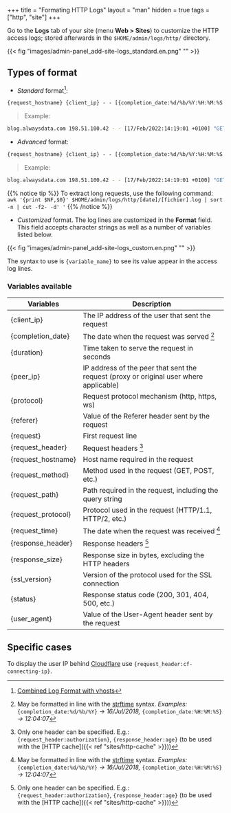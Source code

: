 +++
title = "Formating HTTP Logs"
layout = "man"
hidden = true
tags = ["http", "site"]
+++

Go to the **Logs** tab of your site (menu **Web > Sites**) to customize the HTTP access logs; stored afterwards in the `$HOME/admin/logs/http/` directory.

{{< fig "images/admin-panel_add-site-logs_standard.en.png" "" >}}

## Types of format

- *Standard* format[^1]:
```txt
{request_hostname} {client_ip} - - [{completion_date:%d/%b/%Y:%H:%M:%S %z}] "{request}" {status} {response_size} "{referer}" "{user_agent}"
```

> Example:
```sh
blog.alwaysdata.com 198.51.100.42 - - [17/Feb/2022:14:19:01 +0100] "GET /2022/02/01/2022-au-rapport/ HTTP/2.0" 200 16634 "https://blog.alwaysdata.com/" "Mozilla/5.0 (X11; Ubuntu; Linux x86_64; rv:96.0) Gecko/20100101 Firefox/96.0"
```

- *Advanced* format:
```txt
{request_hostname} {client_ip} - - [{completion_date:%d/%b/%Y:%H:%M:%S %z}] "{request}" {status} {response_size} "{referer}" "{user_agent}" {protocol} {duration}
```

> Example:
```sh
blog.alwaysdata.com 198.51.100.42 - - [17/Feb/2022:14:19:01 +0100] "GET /2022/02/01/2022-au-rapport/ HTTP/2.0" 200 16634 "https://blog.alwaysdata.com/" "Mozilla/5.0 (X11; Ubuntu; Linux x86_64; rv:96.0) Gecko/20100101 Firefox/96.0" https 0.128109
```

{{% notice tip %}}
To extract long requests, use the following command: `awk '{print $NF,$0}' $HOME/admin/logs/http/[date]/[fichier].log | sort -n | cut -f2- -d' '`
{{% /notice %}}


- *Customized* format. The log lines are customized in the **Format** field. This field accepts character strings as well as a number of variables listed below.

{{< fig "images/admin-panel_add-site-logs_custom.en.png" "" >}}

The syntax to use is `{variable_name}` to see its value appear in the access log lines.

### Variables available

| Variables          | Description                                                                              |
| ------------------ | ---------------------------------------------------------------------------------------- |
| {client_ip}        | The IP address of the user that sent the request                                         |
| {completion_date}  | The date when the request was served [^2]                                                |
| {duration}         | Time taken to serve the request in seconds                                               |
| {peer_ip}          | IP address of the peer that sent the request (proxy or original user where applicable)   |
| {protocol}         | Request protocol mechanism (http, https, ws)                                             |
| {referer}          | Value of the Referer header sent by the request                                          |
| {request}          | First request line                                                                       |
| {request_header}   | Request headers [^3]                                                                     |
| {request_hostname} | Host name required in the request                                                        |
| {request_method}   | Method used in the request (GET, POST, etc.)                                             |
| {request_path}     | Path required in the request, including the query string                                 |
| {request_protocol} | Protocol used in the request (HTTP/1.1, HTTP/2, etc.)                                    |
| {request_time}     | The date when the request was received [^2]                                              |
| {response_header}  | Response headers [^3]                                                                    |
| {response_size}    | Response size in bytes, excluding the HTTP headers                                       |
| {ssl_version}      | Version of the protocol used for the SSL connection                                      |
| {status}           | Response status code (200, 301, 404, 500, etc.)                                          |
| {user_agent}       | Value of the User-Agent header sent by the request                                       |

## Specific cases

To display the user IP behind [Cloudflare](https://support.cloudflare.com/hc/en-us/articles/200170986-How-does-Cloudflare-handle-HTTP-Request-headers-) use `{request_header:cf-connecting-ip}`.
 
[^1]: [Combined Log Format with vhosts](https://httpd.apache.org/docs/2.4/logs.html)
[^2]: May be formatted in line with the [strftime](https://docs.python.org/3.6/library/datetime.html?highlight=strftime#strftime-strptime-behavior) syntax. *Examples:* `{completion_date:%d/%b/%Y}` *→ 16/Jul/2018,* `{completion_date:%H:%M:%S}` *→ 12:04:07*
[^3]: Only one header can be specified. E.g.: `{request_header:authorization}`, `{response_header:age}` (to be used with the [HTTP cache]({{< ref "sites/http-cache" >}}))
